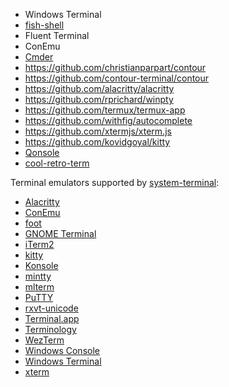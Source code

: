 - Windows Terminal
- [fish-shell](https://github.com/fish-shell/fish-shell)
- Fluent Terminal
- ConEmu
- [Cmder](https://github.com/cmderdev/cmder)
- https://github.com/christianparpart/contour
- https://github.com/contour-terminal/contour
- https://github.com/alacritty/alacritty
- https://github.com/rprichard/winpty
- https://github.com/termux/termux-app
- https://github.com/withfig/autocomplete
- https://github.com/xtermjs/xterm.js
- https://github.com/kovidgoyal/kitty
- [Qonsole](https://github.com/joedf/Qonsole)
- [cool-retro-term](https://github.com/Swordfish90/cool-retro-term)

Terminal emulators supported by [system-terminal](https://github.com/alexrp/system-terminal):

- [Alacritty](https://github.com/alacritty/alacritty)
- [ConEmu](https://conemu.github.io)
- [foot](https://codeberg.org/dnkl/foot)
- [GNOME Terminal](https://help.gnome.org/users/gnome-terminal/stable)
- [iTerm2](https://iterm2.com)
- [kitty](https://sw.kovidgoyal.net/kitty)
- [Konsole](https://konsole.kde.org)
- [mintty](https://mintty.github.io)
- [mlterm](http://mlterm.sourceforge.net)
- [PuTTY](https://www.putty.org)
- [rxvt-unicode](http://software.schmorp.de/pkg/rxvt-unicode.html)
- [Terminal.app](https://support.apple.com/guide/terminal/welcome/mac)
- [Terminology](https://terminolo.gy)
- [WezTerm](https://wezfurlong.org/wezterm)
- [Windows Console](https://docs.microsoft.com/en-us/windows/console)
- [Windows Terminal](https://aka.ms/terminal)
- [xterm](https://invisible-island.net/xterm)